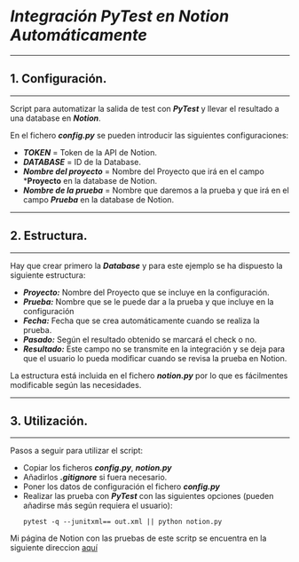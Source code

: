 # ***Integración PyTest en Notion Automáticamente***

---
## 1. Configuración.
---

Script para automatizar la salida de test con ***PyTest*** y llevar el resultado a una database en ***Notion***.

En el fichero ***config.py*** se pueden introducir las siguientes configuraciones:

- ***TOKEN*** = Token de la API de Notion.
- ***DATABASE*** = ID de la Database.
- ***Nombre del proyecto*** = Nombre del Proyecto que irá en el campo ***Proyecto** en la database de Notion.
- ***Nombre de la prueba*** = Nombre que daremos a la prueba y que irá en el campo ***Prueba*** en la database de Notion.

---
## 2. Estructura. 
---

Hay que crear primero la ***Database*** y para este ejemplo se ha dispuesto la siguiente estructura:
- ***Proyecto:*** Nombre del Proyecto que se incluye en la configuración.
- ***Prueba:*** Nombre que se le puede dar a la prueba y que incluye en la configuración
- ***Fecha:*** Fecha que se crea automáticamente cuando se realiza la prueba.
- ***Pasado:*** Según el resultado obtenido se marcará el check o no.
- ***Resultado:*** Este campo no se transmite en la integración y se deja para que el usuario lo pueda modificar cuando se revisa la prueba en Notion.

La estructura está incluida en el fichero ***notion.py*** por lo que es fácilmentes modificable según las necesidades.

---
## 3. Utilización. 
---

Pasos a seguir para utilizar el script:
- Copiar los ficheros ***config.py***, ***notion.py***
- Añadirlos ***.gitignore*** si fuera necesario.
- Poner los datos de configuración el fichero ***config.py*** 
- Realizar las prueba con ***PyTest*** con las siguientes opciones (pueden añadirse más según requiera el usuario):
   ```
   pytest -q --junitxml== out.xml || python notion.py
   ```

[url]:https://debonair-owl-43c.notion.site/PyTest-9b4a37c58c2c45f6b3b232deb2869d5e
Mi página de Notion con las pruebas de este scritp se encuentra en la siguiente direccion [aquí][url]

